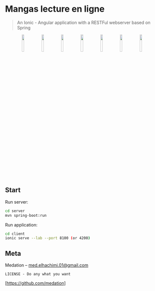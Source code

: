 # Mangas lecture en ligne
> An Ionic - Angular application with a RESTFul webserver based on Spring

<!-- ![](open.png)![](registre.png)![](login.png)![](loading.png)![](mangas.png)![](manga.png)![](scan.png) -->

<p align="center">
	<img src="open.png" width="12%"/>
	<img src="registre.png" width="12%"/>
	<img src="login.png" width="12%"/>
	<img src="loading.png" width="12%"/>
	<img src="mangas.png" width="12%"/>
	<img src="manga.png" width="12%"/>
	<img src="scan.png" width="12%"/>
</p>

## Start

Run server:

```sh
cd server 
mvn spring-boot:run
```
Run application:

```sh
cd client 
ionic serve --lab --port 8100 (or 4200)
```

## Meta

Medation – med.elhachimi.01@gmail.com

``LICENSE - Do any what you want``

[https://github.com/medation]
